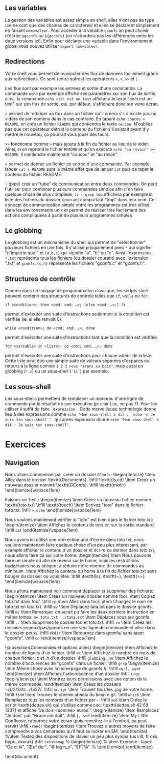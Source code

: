 ## Les variables

La gestion des variables est assez simple en shell, elles n'ont pas de type (ce
ne sont que des chaines de caractères) et elles se déclarent simplement en
faisant `nom=valeur`.  Pour accéder à la variable `gconfs` on peut choisir
d'écrire `$gconfs` ou `${gconfs}` (on n'abordera pas les différences entre les
deux versions ici).  Enfin pour déclarer une variable dans l'environnement
global vous pouvez utiliser `export nom=valeur`.

## Redirections

Votre shell vous permet de manipuler des flux de données facilement grâce aux
redirections.  Ce sont (entre autres) les opérateurs `>`, `<`, `>>` et `|`.

Les flux sont par exemple les entrées et sortie d'une commande. La commande
`echo` par exemple affiche ses paramètres sur son flux de sortie, ainsi, la
commande `echo ceci est un test` affichera le texte "ceci est un test"
sur son flux de sortie, qui, par défaut, s'affichera donc sur votre écran.

`>` permet de rediriger un flux dans un fichier qu'il créera s'il n'existe pas
ou videra de son contenu dans le cas contraire.  En tapant `echo coucou >
README`, on crée un fichier `README` qui contiendra le texte `coucou`.
N'oubliez pas que cet opérateur détruit le contenu du fichier s'il existait
avant d'y mettre le nouveau, ça pourrait vous jouer des tours.

`>>` fonctionne comme `>` mais ajoute à la fin du fichier au lieu de le
vider.  Ainsi, si on reprend le fichier `README` et qu'on exécute `echo
"au revoir" >> README`, il contiendra maintenant "coucou" et "au revoir".

`<` permet de donner un fichier en entrée d'une commande.  Par exemple, lancer
`cat < README` aura le même effet que de lancer `cat` puis de taper le
contenu du fichier README.

`|` (pipe) crée un "tube" de communication entre deux commandes.  On peut
l'utiliser pour combiner plusieurs commandes simples afin d'en faire quelque
chose de plus complexe, `ls | grep tmp` affichera par exemple la liste des
fichiers du dossier courrant comportant "tmp" dans leur nom. Ce concept de
communication simple entre les programmes est très utilisé dans les
environements unix et permet de réaliser très facilement des actions compliquées
à partir de plusieurs programmes simples.

## Le globbing

Le globbing est un méchanisme du shell qui permet de "sélectionner" plusieurs
fichiers en une fois.  Il s'utilise pricipalement avec `*` qui signifie
"n'importe quoi" et `{a,b,c}` qui signifie "a", "b" ou "c".  Ainsi
l'expression `*.txt` représente tous les fichiers (du dossier courant) avec
l'extension ".txt" et `gconfs.{c,h}` représente les fichiers "gconfs.c" et
"gconfs.h".

## Structures de contrôle

Comme dans un langage de programmation classique, les scripts shell peuvent
contenir des structures de controle telles que `if`, `while` ou `for`.

`if <condition>; then <cmd; cmd; …>; [else <cmd; …>;] fi`

permet d'exécuter une suite d'instructions seulement si la condition est
vérifiée (ie.  si elle renvoit 0).

`while <condition>; do <cmd; cmd; …>; done`

permet d'exécuter une suite d'instructions tant que la condition est vérifiée.

`for <variable> in <liste>; do <cmd; cmd; …>; done`

permet d'exécuter une suite d'instructions pour chaque valeur de la liste.
Cette liste peut être une simple suite de valeurs séparées d'espaces ou retours
à la ligne comme `1 2 3 nous "irons au bois"`, mais aussi un globbing (`*.c`) ou
un sous-shell (`` `ls` ``) par exemple.

## Les sous-shell

Les sous-shells permettent de remplacer un morceau d'une ligne de commande par
le résultat de son exécution (je clair Luc, ne pas ?).  Pour les utiliser il
suffit de faire `` `expression` ``.  Cette merveilleuse technologie donne lieu à des
expressions comme ``echo "Mon sous-shell a dit : `echo -n Je suis ton
sous-shell`" `` qui après expansion donne `echo "Mon sous-shell a dit : Je suis ton sous-shell"`.


# Exercices

## Navigation

Nous allons commencer par créer un dossier `GConfs`:
\begin{itemize}
\item Allez dans le dossier \texttt{Documents}. \hfill \texttt{ls,cd}
\item Créez un nouveau dossier nommé \texttt{GConfs}. \hfill \texttt{mkdir}
\end{itemize}\vspace{1em}

Faisons un Test.:
\begin{itemize}
\item Créez un nouveau fichier nommé \texttt{toto.txt} \hfill \texttt{touch}
\item Ecrivez "toto" dans le fichier toto.txt. \hfill `>,echo`
\end{itemize}\vspace{1em}

Nous voulons maintenant vérifier si "toto" est bien dans le fichier toto.txt:
\begin{itemize}
\item Affichez le contenu de toto.txt sur la sortie standard. \hfill `cat`
\end{itemize}\vspace{1em}

Nous avons ici utilisé une redirection afin d'écrire dans toto.txt, nous voulons maintenant faire quelque chose d'un peu plus intéressant, par exemple afficher le contenu d'un dossier et écrire ce dernier dans toto.txt, nous allons faire ça sur votre home:
\begin{itemize}
\item Nous pouvons faire un simple cd afin de revenir sur le home, mais les restrictions budgétaires nous obligent à réduire notre nombre de commandes au minimum.
\item Affichez le contenu du home à la fin du fichier toto.txt sans bouger du dossier où vous êtes. \hfill \texttt{ls}, \texttt{\~}, \texttt{>>}
\end{itemize}\vspace{1em}

Nous allons maintenant voir comment déplacer et supprimer des fichiers:
\begin{itemize}
\item Créez un nouveau dossier nommé foo/.
\item Copiez toto.txt dans foo/. \hfill `cp`
\item Allez dans foo/.
\item Changez le nom de toto.txt en tata.txt. \hfill `mv`
\item Déplacez tata.txt dans le dossier gconfs. \hfill `mv`
\item Remarque: on aurait pu faire les deux dernière instruction en même temps: `mv toto.txt ../tata.txt`
\item Déplacez vous sur gconfs. \hfill `..`
\item Supprimez le dossier foo et toto.txt. \hfill `rm`
\item Créez les dossiers je/peux/pas/gconfs en une seul ligne de commande et allez dans le dossier peux/. \hfill `mkdir`
\item Retournez dans gconfs/ sans taper "gconfs". \hfill `cd`
\end{itemize}\vspace{1em}

\subsection{Commandes et options utiles}
\begin{itemize}
\item Affichez le nombre de lignes d'un fichier. \hfill `wc`
\item Affichez le nombre de mots de chaque fichier .c et .h d'un dossier. \hfill `globbing, wc`
\item Affichez le nombre d'occurences de "gconfs" dans un fichier. \hfill `grep`
  \begin{itemize}
  \item Même chose avec la homepage de gconfs.fr. \hfill `curl, wget`
  \end{itemize}
\item Affichez l'arborescence d'un dossier \hfill `tree`
  \begin{itemize}
  \item Montrez leurs permissions avec une option de la même commande.
  \end{itemize}
\item Créez les dossiers ~/1/2/3/4/…/1337/. \hfill `script`
\item Trouvez tous les .jpg de votre home. \hfill `find`
\item Trouvez le chemin absolu du binaire git. \hfill `which`
\item Remplacez tous les nombres d'un fichier par -<nombre>. \hfill `sed`
\item Créez le script \texttt{dettes.sh} qui s'utilise comme ceci \texttt{dettes.sh 42 69 1337} et affiche "Je dois $<$somme$>$ euros.".
  \begin{itemize}
  \item Remplacez "Je dois" par "Bruce me doit". \hfill `|, sed`
  \end{itemize}
\item My Little Confloose, retournez votre écran (puis remettez-le à l'endroit, ça peut servir) \hfill `xrandr`
  \begin{itemize}
  \item Trouvez d'autres moyens de faire comprendre à vos camarades qu'il faut se locker en SM.
  \end{itemize}
%\item Testez des dispositions de clavier un peu plus sympa (us intl, fr oss, bépo, dvorak) \hfill `setxkbmap`
%  \begin{itemize}
%  \item Exercice : tapez "Ça et là", "Œuf dur", "© login_x", "ÉPÎTÀ".
%  \end{itemize}
\end{itemize}

\end{document}
